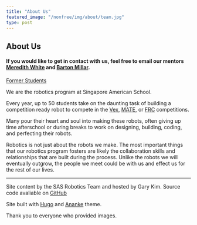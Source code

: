 ```yaml
---
title: "About Us"
featured_image: "/nonfree/img/about/team.jpg"
type: post
---
```


## About Us

#### If you would like to get in contact with us, feel free to email our mentors [Meredith White](mailto:mwhite@sas.edu.sg) and [Barton Millar](mailto:bmillar@sas.edu.sg).

[Former Students](/about/formerstudents)

We are the robotics program at Singapore American School. 

Every year, up to 50 students take on the daunting task of building a competition ready robot to compete in the [Vex](/vex), [MATE](/mate), or [FRC](/frc) competitions.

Many pour their heart and soul into making these robots, often giving up time afterschool or during breaks to work on designing, building, coding, and perfecting their robots.

Robotics is not just about the robots we make. The most important things that our robotics program fosters are likely the collaboration skills and relationships that are built during the process. Unlike the robots we will eventually outgrow, the people we meet could be with us and effect us for the rest of our lives. 

---


Site content by the SAS Robotics Team and hosted by Gary Kim. Source code avaliable on [GitHub](https://github.com/sas-mate-robotics/sasrobotics-website)

Site built with [Hugo](https://gohugo.io) and [Ananke](https://themes.gohugo.io/gohugo-theme-ananke/) theme.

Thank you to everyone who provided images.